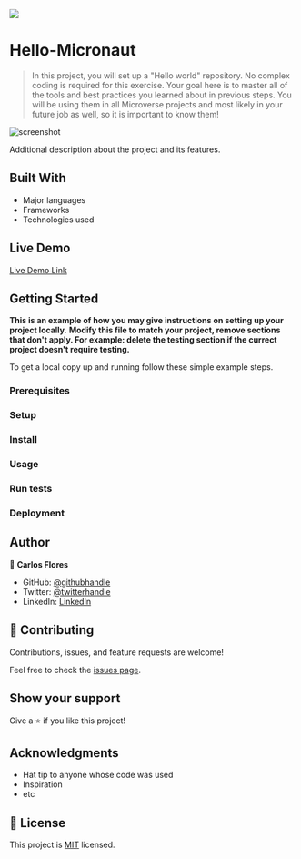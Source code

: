 ![](https://img.shields.io/badge/Microverse-blueviolet)

# Hello-Micronaut

> In this project, you will set up a "Hello world" repository. No complex coding is required for this exercise. Your goal here is to master all of the tools and best practices you learned about in previous steps. You will be using them in all Microverse projects and most likely in your future job as well, so it is important to know them!

![screenshot](./12.png)

Additional description about the project and its features.

## Built With

- Major languages
- Frameworks
- Technologies used

## Live Demo

[Live Demo Link](https://rawcdn.githack.com/carlos-ssh/Hello-Micronaut/d47c0807fda2ff0919488cdaf11a93208e4fb008/index.htm)


## Getting Started

**This is an example of how you may give instructions on setting up your project locally.**
**Modify this file to match your project, remove sections that don't apply. For example: delete the testing section if the currect project doesn't require testing.**


To get a local copy up and running follow these simple example steps.

### Prerequisites

### Setup

### Install

### Usage

### Run tests

### Deployment



## Author

👤 **Carlos Flores**

- GitHub: [@githubhandle](https://github.com/carlos-ssh)
- Twitter: [@twitterhandle](https://twitter.com/aom.robles)
- LinkedIn: [LinkedIn](https://linkedin.com/in/carlos-ssh)

## 🤝 Contributing

Contributions, issues, and feature requests are welcome!

Feel free to check the [issues page](../../issues/).

## Show your support

Give a ⭐️ if you like this project!

## Acknowledgments

- Hat tip to anyone whose code was used
- Inspiration
- etc

## 📝 License

This project is [MIT](./MIT.md) licensed.

